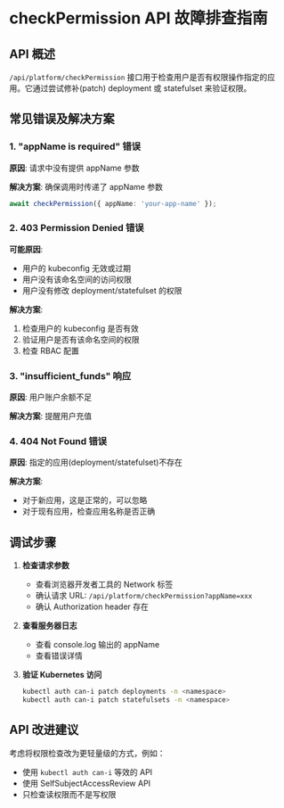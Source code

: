 # checkPermission API 故障排查指南

## API 概述

`/api/platform/checkPermission` 接口用于检查用户是否有权限操作指定的应用。它通过尝试修补(patch) deployment 或 statefulset 来验证权限。

## 常见错误及解决方案

### 1. "appName is required" 错误

**原因**: 请求中没有提供 appName 参数

**解决方案**: 确保调用时传递了 appName 参数
```typescript
await checkPermission({ appName: 'your-app-name' });
```

### 2. 403 Permission Denied 错误

**可能原因**:
- 用户的 kubeconfig 无效或过期
- 用户没有该命名空间的访问权限
- 用户没有修改 deployment/statefulset 的权限

**解决方案**:
1. 检查用户的 kubeconfig 是否有效
2. 验证用户是否有该命名空间的权限
3. 检查 RBAC 配置

### 3. "insufficient_funds" 响应

**原因**: 用户账户余额不足

**解决方案**: 提醒用户充值

### 4. 404 Not Found 错误

**原因**: 指定的应用(deployment/statefulset)不存在

**解决方案**: 
- 对于新应用，这是正常的，可以忽略
- 对于现有应用，检查应用名称是否正确

## 调试步骤

1. **检查请求参数**
   - 查看浏览器开发者工具的 Network 标签
   - 确认请求 URL: `/api/platform/checkPermission?appName=xxx`
   - 确认 Authorization header 存在

2. **查看服务器日志**
   - 查看 console.log 输出的 appName
   - 查看错误详情

3. **验证 Kubernetes 访问**
   ```bash
   kubectl auth can-i patch deployments -n <namespace>
   kubectl auth can-i patch statefulsets -n <namespace>
   ```

## API 改进建议

考虑将权限检查改为更轻量级的方式，例如：
- 使用 `kubectl auth can-i` 等效的 API
- 使用 SelfSubjectAccessReview API
- 只检查读权限而不是写权限